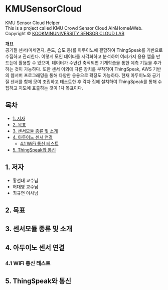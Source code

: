 # KMUSensorCloud
KMU Sensor Cloud Helper   
This is a project called KMU Crowd Sensor Cloud Air&Home&Web. Copyright © [KOOKMINUNIVERSITY SENSOR CLOUD LAB](https://air.cs.kookmin.ac.kr/)      

**개요**   
공기질 센서(미세먼지, 온도, 습도 등)를 아두이노에 결합하여 ThingSpeak를 기반으로 수집하고 관리한다. 
이렇게 모인 데이타를 시각화하고 분석하여 여러가지 응용 앱을 만드는데 활용할 수 있으며, 데이터가 수년간 축적되면 기계학습을 통한 예측 기능을 추가하는 것이 가능하다. 
또한 센서 이외에 다른 장치를 부착하여 ThingSpeak, AWS 기반의 웹서버 프로그래밍을 통해 다양한 응용으로 확장도 가능하다. 
현재 아두이노와 공기질 센서를 함께 모여 조립하고 테스트한 후 각자 집에 설치하여 ThingSpeak를 통해 수집하고 지도에 표출하는 것이 1차 목표이다.   

## 목차   
+ [1. 저자](#1-저자)   
+ [2. 목표](#2-목표)   
+ [3. 센서모듈 종류 및 소개](#3-센서모듈-종류-및-소개)   
+ [4. 아두이노 센서 연결](#4-아두이노-센서-연결)
  + [4.1 WiFi 통신 테스트](#41-wifi-통신-테스트)   
+ [5. ThingSpeak와 통신](#5-thingspeak와-통신) 

## 1. 저자   
* 황선태 교수님   
* 허대영 교수님   
* 최규연 이사님   

## 2. 목표   

## 3. 센서모듈 종류 및 소개   

## 4. 아두이노 센서 연결   
### 4.1 WiFi 통신 테스트   

## 5. ThingSpeak와 통신

